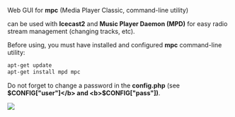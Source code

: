 Web GUI for <b>mpc</b> (Media Player Classic, command-line utility)

can be used with <b>Icecast2</b> and <b>Music Player Daemon (MPD)</b> for easy radio stream management (changing tracks, etc).

Before using, you must have installed and configured <b>mpc</b> command-line utility:

```sh
apt-get update
apt-get install mpd mpc
```

Do not forget to change a password in the <b>config.php</b> (see <b>$CONFIG["user"]</b> and <b>$CONFIG["pass"])</b>.

<img src="http://jsound.org/img/MPC_Front.png">
